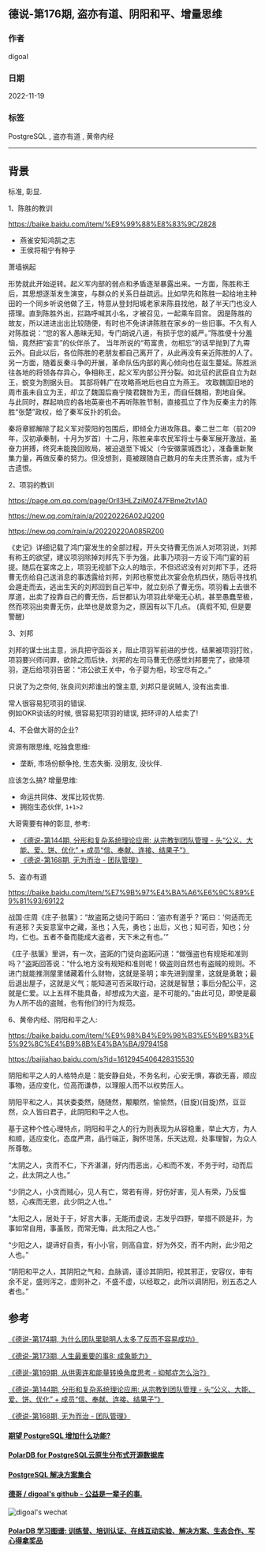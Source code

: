 ## 德说-第176期, 盗亦有道、阴阳和平、增量思维        
                                  
### 作者                                  
digoal                                  
                                  
### 日期                                  
2022-11-19                               
                                  
### 标签                                  
PostgreSQL , 盗亦有道 , 黄帝内经          
                                  
----                                  
                                  
## 背景    
标准, 彰显.      
  
1、陈胜的教训  
  
https://baike.baidu.com/item/%E9%99%88%E8%83%9C/2828  
  
- 燕雀安知鸿鹄之志  
- 王侯将相宁有种乎  
  
萧墙祸起  
  
形势就此开始逆转。起义军内部的弱点和矛盾逐渐暴露出来。一方面，陈胜称王后，其思想逐渐发生演变，与群众的关系日益疏远。比如早先和陈胜一起给地主种田的一个同乡听说他做了王，特意从登封阳城老家来陈县找他，敲了半天门也没人搭理。直到陈胜外出，拦路呼喊其小名，才被召见，一起乘车回宫。  因是陈胜的故友，所以进进出出比较随便，有时也不免讲讲陈胜在家乡的一些旧事。不久有人对陈胜说：“您的客人愚昧无知，专门胡说八道，有损于您的威严。”陈胜便十分羞恼，竟然把“妄言”的伙伴杀了。  当年所说的“苟富贵，勿相忘”的话早抛到了九霄云外。自此以后，各位陈胜的老朋友都自己离开了，从此再没有亲近陈胜的人了。  另一方面，随着反秦斗争的开展，革命队伍内部的离心倾向也在滋生蔓延。陈胜派往各地的将领各存异心，争相称王，起义军内部公开分裂。如北征的武臣自立为赵王，蜕变为割据头目。 其部将韩广在攻略燕地后也自立为燕王。   攻取魏国旧地的周巿虽未自立为王，却立了魏国后裔宁陵君魏咎为王，而自任魏相，割地自保。 与此同时，群起响应的各地英豪也不再听陈胜节制，直接孤立了作为反秦主力的陈胜“张楚”政权，给了秦军反扑的机会。  
  
秦将章邯解除了起义军对荥阳的包围后，即倾全力进攻陈县。秦二世二年（前209年，汉初承秦制，十月为岁首）十二月，陈胜亲率农民军将士与秦军展开激战，虽奋力拼搏，终究未能挽回败局，被迫退至下城父（今安徽蒙城西北），准备重新聚集力量，再做反秦的努力。但没想到，竟被跟随自己数月的车夫庄贾杀害，成为千古遗恨。  
  
2、项羽的教训  
  
https://page.om.qq.com/page/Orll3HLZziM0Z47FBme2tv1A0  
  
https://new.qq.com/rain/a/20220226A02JQ200  
  
https://new.qq.com/rain/a/20220220A085RZ00  
  
《史记》详细记载了鸿门宴发生的全部过程，开头交待曹无伤派人对项羽说，刘邦有称王的欲望，建议项羽除掉刘邦先下手为强，此事乃项羽一方设下鸿门宴的前提。随后在宴席之上，项羽无视部下众人的暗示，不但迟迟没有对刘邦下手，还将曹无伤给自己送消息的事透露给刘邦，刘邦也察觉此次宴会危机四伏，随后寻找机会遁走而去，逃出生天的刘邦回到自己军中，就立刻杀了曹无伤。项羽看上去很不厚道，出卖了投靠自己的曹无伤，后世都认为项羽此举毫无心机，甚至愚蠢至极，然而项羽出卖曹无伤，此举也是故意为之，原因有以下几点。 (真假不知, 但是要警醒)  
  
3、刘邦  
  
刘邦的谋士出主意，派兵把守函谷关，阻止项羽军前进的步伐，结果被项羽打败，项羽要兴师问罪，欲除之而后快，刘邦的左司马曹无伤感觉刘邦要完了，欲降项羽，遂后给项羽告密：“沛公欲王关中，令子婴为相，珍宝尽有之。”  
  
只说了为之奈何, 张良问刘邦谁出的馊主意, 刘邦只是说贼人, 没有出卖谁.    
  
常人很容易犯项羽的错误.    
例如OKR谈话的时候, 很容易犯项羽的错误, 把环评的人给卖了!    
  
  
4、不会做大哥的企业?   
  
资源有限思维, 吃独食思维:   
- 垄断, 市场份额争抢, 生态失衡. 没朋友, 没伙伴.    
  
应该怎么搞? 增量思维:   
- 命运共同体、发挥比较优势.   
- 拥抱生态伙伴, `1+1>2`   
  
大哥需要有神的彰显, 参考:   
- [《德说-第144期, 分形和复杂系统理论应用: 从宗教到团队管理 - 头“公义、大能、爱、饼、优化” + 成员“信、奉献、连接、结果子”》](../202209/20220916_02.md)    
- [《德说-第168期, 无为而治 - 团队管理》](../202210/20221027_05.md)    
  
5、盗亦有道  
  
https://baike.baidu.com/item/%E7%9B%97%E4%BA%A6%E6%9C%89%E9%81%93/69122  
  
战国·庄周《庄子·胠箧》：“故盗跖之徒问于跖曰：‘盗亦有道乎？’跖曰：‘何适而无有道邪？夫妄意室中之藏，圣也；入先，勇也；出后，义也；知可否，知也；分均，仁也。五者不备而能成大盗者，天下未之有也。’”      
  
《庄子·胠箧》里讲，有一次，盗跖的门徒向盗跖问道：“做强盗也有规矩和准则吗？”盗跖回答说：“什么地方没有规矩和准则呢！做盗则自然也有盗贼的规则。不进门就能推测屋里储藏着什么财物，这就是圣明；率先进到屋里，这就是勇敢；最后退出屋子，这就是义气；能知道可否采取行动，这就是智慧；事后分配公平，这就是仁爱。以上五样不能具备，却想成为大盗，是不可能的。”由此可见，即使是最为人所不齿的盗贼，也有他们的行为规范。   
  
6、黄帝内经、阴阳和平之人:   
  
https://baike.baidu.com/item/%E9%98%B4%E9%98%B3%E5%B9%B3%E5%92%8C%E4%B9%8B%E4%BA%BA/9794158  
  
https://baijiahao.baidu.com/s?id=1612945406428315530  
  
阴阳和平之人的人格特点是：能安静自处，不务名利，心安无惧，寡欲无喜，顺应事物，适应变化，位高而谦恭，以理服人而不以权势压人。  
  
阴阳平和之人，其状委委然，随随然，颙颙然，愉愉然，(目旋)(目旋)然，豆豆然，众人皆曰君子，此阴阳和平之人也。  
  
基于这种个性心理特点，阴阳和平之人的行为则表现为从容稳重，举止大方，为人和顺，适应变化，态度严肃，品行端正，胸怀坦荡，乐天达观，处事理智，为众人所尊敬。  
  
“太阴之人，贪而不仁，下齐湛湛，好内而恶出，心和而不发，不务于时，动而后之，此太阴之人也。”  
  
“少阴之人，小贪而贼心，见人有亡，常若有得，好伤好害，见人有荣，乃反愠怒，心疾而无恩，此少阴之人也。”  
  
“太阳之人，居处于于，好言大事，无能而虚说，志发乎四野，举措不顾是非，为事如常自用，事虽败，而常无悔，此太阳之人也。”  
  
“少阳之人，諟谛好自责，有小小官，则高自宜，好为外交，而不内附，此少阳之人也。”  
  
“阴阳和平之人，其阴阳之气和，血脉调，谨诊其阴阳，视其邪正，安容仪，审有余不足，盛则泻之，虚则补之，不盛不虚，以经取之，此所以调阴阳，别五态之人者也。”  
  
## 参考  
[《德说-第174期, 为什么团队里聪明人太多了反而不容易成功》](../202211/20221118_02.md)    
  
[《德说-第173期, 人生最重要的事8: 成象能力》](../202211/20221116_03.md)    
  
[《德说-第169期, 从供需连和能量转换角度思考 - 抑郁症怎么治?》](../202211/20221111_03.md)    
  
[《德说-第144期, 分形和复杂系统理论应用: 从宗教到团队管理 - 头“公义、大能、爱、饼、优化” + 成员“信、奉献、连接、结果子”》](../202209/20220916_02.md)    
  
[《德说-第168期, 无为而治 - 团队管理》](../202210/20221027_05.md)    
  
  
  
#### [期望 PostgreSQL 增加什么功能?](https://github.com/digoal/blog/issues/76 "269ac3d1c492e938c0191101c7238216")
  
  
#### [PolarDB for PostgreSQL云原生分布式开源数据库](https://github.com/ApsaraDB/PolarDB-for-PostgreSQL "57258f76c37864c6e6d23383d05714ea")
  
  
#### [PostgreSQL 解决方案集合](https://yq.aliyun.com/topic/118 "40cff096e9ed7122c512b35d8561d9c8")
  
  
#### [德哥 / digoal's github - 公益是一辈子的事.](https://github.com/digoal/blog/blob/master/README.md "22709685feb7cab07d30f30387f0a9ae")
  
  
![digoal's wechat](../pic/digoal_weixin.jpg "f7ad92eeba24523fd47a6e1a0e691b59")
  
  
#### [PolarDB 学习图谱: 训练营、培训认证、在线互动实验、解决方案、生态合作、写心得拿奖品](https://www.aliyun.com/database/openpolardb/activity "8642f60e04ed0c814bf9cb9677976bd4")
  
